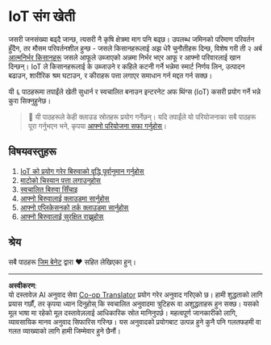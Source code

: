 <!--
CO_OP_TRANSLATOR_METADATA:
{
  "original_hash": "428bda82d9e6016ecea7c797564bf081",
  "translation_date": "2025-08-27T10:55:34+00:00",
  "source_file": "2-farm/README.md",
  "language_code": "ne"
}
-->
# IoT संग खेती

जसरी जनसंख्या बढ्दै जान्छ, त्यसरी नै कृषि क्षेत्रमा माग पनि बढ्छ। उपलब्ध जमिनको परिमाण परिवर्तन हुँदैन, तर मौसम परिवर्तनशील हुन्छ - जसले किसानहरूलाई अझ धेरै चुनौतीहरू दिन्छ, विशेष गरी ती २ अर्ब [आत्मनिर्भर किसानहरू](https://wikipedia.org/wiki/Subsistence_agriculture) जसले आफूले उब्जाएको अन्नमा निर्भर भएर आफू र आफ्नो परिवारलाई खान दिन्छन्। IoT ले किसानहरूलाई के उब्जाउने र कहिले कटनी गर्ने भन्नेमा स्मार्ट निर्णय लिन, उत्पादन बढाउन, शारीरिक श्रम घटाउन, र कीराहरू पत्ता लगाएर समाधान गर्न मद्दत गर्न सक्छ।

यी ६ पाठहरूमा तपाईंले खेती सुधार्न र स्वचालित बनाउन इन्टरनेट अफ थिंग्स (IoT) कसरी प्रयोग गर्ने भन्ने कुरा सिक्नुहुनेछ।

> 💁 यी पाठहरूले केही क्लाउड स्रोतहरू प्रयोग गर्नेछन्। यदि तपाईंले यो परियोजनाका सबै पाठहरू पूरा गर्नुभएन भने, कृपया [आफ्नो परियोजना सफा गर्नुहोस्](../clean-up.md)।

## विषयवस्तुहरू

1. [IoT को प्रयोग गरेर बिरुवाको वृद्धि पूर्वानुमान गर्नुहोस्](lessons/1-predict-plant-growth/README.md)
1. [माटोको चिस्यान पत्ता लगाउनुहोस्](lessons/2-detect-soil-moisture/README.md)
1. [स्वचालित बिरुवा सिँचाइ](lessons/3-automated-plant-watering/README.md)
1. [आफ्नो बिरुवालाई क्लाउडमा सार्नुहोस्](lessons/4-migrate-your-plant-to-the-cloud/README.md)
1. [आफ्नो एप्लिकेसनको तर्क क्लाउडमा सार्नुहोस्](lessons/5-migrate-application-to-the-cloud/README.md)
1. [आफ्नो बिरुवालाई सुरक्षित राख्नुहोस्](lessons/6-keep-your-plant-secure/README.md)

## श्रेय

सबै पाठहरू [जिम बेनेट](https://GitHub.com/JimBobBennett) द्वारा ♥️ सहित लेखिएका हुन्।

---

**अस्वीकरण**:  
यो दस्तावेज़ AI अनुवाद सेवा [Co-op Translator](https://github.com/Azure/co-op-translator) प्रयोग गरेर अनुवाद गरिएको छ। हामी शुद्धताको लागि प्रयास गर्छौं, तर कृपया ध्यान दिनुहोस् कि स्वचालित अनुवादमा त्रुटिहरू वा अशुद्धताहरू हुन सक्छ। यसको मूल भाषा मा रहेको मूल दस्तावेज़लाई आधिकारिक स्रोत मानिनुपर्छ। महत्वपूर्ण जानकारीको लागि, व्यावसायिक मानव अनुवाद सिफारिस गरिन्छ। यस अनुवादको प्रयोगबाट उत्पन्न हुने कुनै पनि गलतफहमी वा गलत व्याख्याको लागि हामी जिम्मेवार हुने छैनौं।